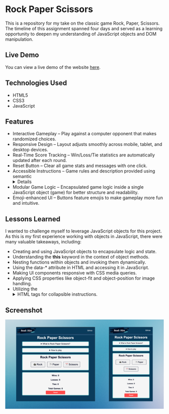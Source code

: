 # Rock Paper Scissors

This is a repository for my take on the classic game Rock, Paper, Scissors. The timeline of this assignment spanned four days and served as a learning opportunity to deepen my understanding of JavaScript objects and DOM manipulation.

## Live Demo

You can view a live demo of the website [here](https://rock-paper-scissors-ruddy-nu.vercel.app/).

## Technologies Used

- HTML5
- CSS3
- JavaScript

## Features

- Interactive Gameplay – Play against a computer opponent that makes randomized choices.
- Responsive Design – Layout adjusts smoothly across mobile, tablet, and desktop devices.
- Real-Time Score Tracking – Win/Loss/Tie statistics are automatically updated after each round.
- Reset Button – Clear all game stats and messages with one click.
- Accessible Instructions – Game rules and description provided using semantic <details> elements.
- Modular Game Logic – Encapsulated game logic inside a single JavaScript object (game) for better structure and readability.
- Emoji-enhanced UI – Buttons feature emojis to make gameplay more fun and intuitive.


## Lessons Learned

I wanted to challenge myself to leverage JavaScript objects for this project. As this is my first experience working with objects in JavaScript, there were many valuable takeaways, including:

- Creating and using JavaScript objects to encapsulate logic and state.
- Understanding the __this__ keyword in the context of object methods.
- Nesting functions within objects and invoking them dynamically.
- Using the data-* attribute in HTML and accessing it in JavaScript.
- Making UI components responsive with CSS media queries.
- Applying CSS properties like object-fit and object-position for image handling.
- Utilizing the <details> and <summary> HTML tags for collapsible instructions.

## Screenshot

![Screenshot 1](/images/preview.png)